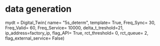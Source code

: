 # data generation

mydt = Digital_Twin(
    name= "5s_determ",
    template= True, 
    Freq_Sync= 30, 
    Freq_Valid= 60, 
    Freq_Service= 10000, 
    delta_t_treshold=21,
    ip_address=factory_ip,
    flag_API= True,
    rct_threshold= 0,
    rct_queue= 2,
    flag_external_service= False)